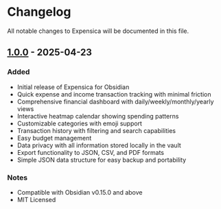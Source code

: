 # Changelog

All notable changes to Expensica will be documented in this file.

## [1.0.0](https://github.com/dhruvir-zala/obsidian-expensica/releases/tag/1.0.0) - 2025-04-23

### Added
- Initial release of Expensica for Obsidian
- Quick expense and income transaction tracking with minimal friction
- Comprehensive financial dashboard with daily/weekly/monthly/yearly views
- Interactive heatmap calendar showing spending patterns
- Customizable categories with emoji support
- Transaction history with filtering and search capabilities
- Easy budget management
- Data privacy with all information stored locally in the vault
- Export functionality to JSON, CSV, and PDF formats
- Simple JSON data structure for easy backup and portability

### Notes
- Compatible with Obsidian v0.15.0 and above
- MIT Licensed
